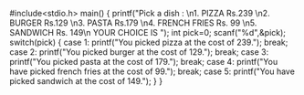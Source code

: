 #include<stdio.h>
main()
{
	printf("Pick a dish : \n1. PIZZA Rs.239 \n2. BURGER Rs.129 \n3. PASTA Rs.179 \n4. FRENCH FRIES Rs. 99 \n5. SANDWICH Rs. 149\n YOUR CHOICE IS ");
	int pick=0;
	scanf("%d",&pick);
	switch(pick)
	{
		case 1:
			printf("You picked pizza at the cost of 239.");
			break;
		case 2:
			printf("You picked burger at the cost of 129.");
			break;
		case 3:
			printf("You picked pasta at the cost of 179.");
            break;
		case 4:
		    printf("You have picked french fries at the cost of 99.");
		    break;
		case 5:
			printf("You have picked sandwich at the cost of 149.");
	}
}

